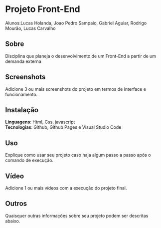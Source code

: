 # Projeto Front-End
Alunos:Lucas Holanda, Joao Pedro Sampaio, Gabriel Aguiar, Rodrigo Mourão, Lucas Carvalho

## Sobre 
Disciplina que planeja o desenvolvimento de um Front-End a partir de um demanda externa
## Screenshots
Adicione 3 ou mais screenshots do projeto em termos de interface e funcionamento.

## Instalação 
**Linguagens**: Html, Css, javascript<br>
**Tecnologias**: Github, Github Pages e Visual Studio Code<br>

## Uso 
Explique como usar seu projeto caso haja algum passo a passo após o comando de execução.

## Vídeo
Adicione 1 ou mais vídeos com a execução do projeto final.

## Outros 
Quaisquer outras informações sobre seu projeto podem ser descritas abaixo.
